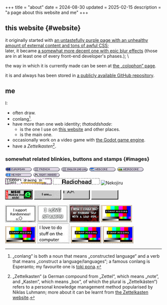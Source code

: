 +++
title = "about"
date = 2024-08-30
updated = 2025-02-15
description = "a page about this website and me"
+++

## this website {#website}

it originally started with [an untastefully purple page with an unhealthy amount of external content and tons of awful CSS](https://web.archive.org/web/20230110095501/https://thatoddshade.github.io/); \
later, it became [a somewhat more decent one with epic blur effects](https://web.archive.org/web/20230326153840/https://thatoddshade.github.io/en/) (those are in at least one of every front-end developer's phases.); \

the way in which it is currently made can be seen at [the „colophon“ page](/colophon).

it is and always has been stored in [a publicly available GitHub repository](https://github.com/thatoddshade/thatoddshade.github.io).

## me

I:
- often draw.
- conlang[^conlang].
- have more than one web identity; *thatoddshade*:
    - is the one I use on [this website](#website) and other places.
    - is the main one.
- occasionally work on a video game with [the Godot game engine](https://godotengine.org).
- have a *Zettelkasten*[^zettelkasten].

[^conlang]: „conlang“ is both a noun that means „constructed language“ and a verb that means „construct a language/languages“; a famous conlang is Esperanto; my favourite one is [toki pona](https://tokipona.org).

[^zettelkasten]: „Zettelkasten“ (a German compound from „Zettel“, which means „note“, and „Kasten“, which means „box“, of which the plural is „Zettelkästen“) refers to a personal knowledge management method popularised by Niklas Luhmann; more about it can be learnt from [the Zettelkasten website](https://zettelkasten.de).

### somewhat related blinkies, buttons and stamps {#images}

![EUROPEAN](/images/blinkies/nationalities/european.png "I am European.")
![FRENCH](/images/blinkies/languages/french.png "French is my native language.")
![ENGLISH 2ND LNG](/images/blinkies/languages/english_second_language.png "English is my second language.")
![WEBCORE](/images/blinkies/aesthetics/webcore.png "I like webcore.")
![WEIRDCORE](/images/blinkies/aesthetics/weirdcore.png "I like weirdcore.")
![HE/HIM](/images/blinkies/he_slash_him.png "I prefer being referred to with the „he/him“ pronouns.")
![RIGHT-HANDED](/images/blinkies/righthanded.png "I am right-handed.") \
![I support drawing in class](/images/blinkies/in_class_drawing_support.gif)
![Radiohead](/images/blinkies/radiohead.gif "I love RADIOHEAD.")
![Nekojiru](/images/banners/nekojiru.gif "I love NEKOJIRU.")

![MSIE Makes me sick!](/images/buttons/internet_explorer/makes_me_sick.gif)
![I use HE/HIM](/images/buttons/i_use_he_slash_him.gif)
![I AM CONFUSED BUT THAT'S FINE.](/images/buttons/i_am_confused_but_thats_fine.gif)
![what?](/images/buttons/what.gif "a written instance of the confusion that is mentioned by the previous button's label")

![I support Randomness!](/images/stamps/randomness_support.jpg)
![I LOVE STAMPS!](/images/stamps/stamp_love.gif)
![I WISH I COULD BEAT MY YOUNGER SELF WITH A LEAD PIPE.](/images/stamps/younger_self_lead_pipe_beating_wish.png)
![STAMP MISSING](/images/stamps/stamp_missing.png) \
![STAMP MISSING](/images/stamps/stamp_missing.png)
![I love to do stuff on the computer](/images/stamps/computer_love.jpg)
![STAMP MISSING](/images/stamps/stamp_missing.png)
![STAMP MISSING](/images/stamps/stamp_missing.png)
